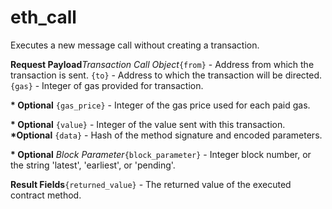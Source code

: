 # eth\_call

Executes a new message call without creating a transaction.

**Request Payload**_Transaction Call Object_`{from}` - Address from which the transaction is sent. `{to}` - Address to which the transaction will be directed. `{gas}` - Integer of gas provided for transaction.&#x20;

**\* Optional** `{gas_price}` - Integer of the gas price used for each paid gas.&#x20;

**\* Optional** `{value}` - Integer of the value sent with this transaction. **\*Optional** `{data}` - Hash of the method signature and encoded parameters.&#x20;

**\* Optional** _Block Parameter_`{block_parameter}` - Integer block number, or the string 'latest', 'earliest', or 'pending'.

**Result Fields**`{returned_value}` - The returned value of the executed contract method.
